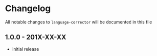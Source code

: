 # Changelog

All notable changes to `language-corrector` will be documented in this file

## 1.0.0 - 201X-XX-XX

- initial release

